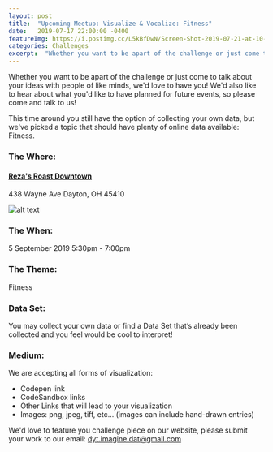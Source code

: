 ```yaml
---
layout: post
title:  "Upcoming Meetup: Visualize & Vocalize: Fitness"
date:   2019-07-17 22:00:00 -0400
featureImg: https://i.postimg.cc/L5kBfDwN/Screen-Shot-2019-07-21-at-10-27-08-AM.png
categories: Challenges
excerpt:  "Whether you want to be apart of the challenge or just come to talk about your ideas with people of like minds, we'd love to have you!  We'd also like to hear about what you'd like to have planned for future events, so please come and talk to us..."
---
```


Whether you want to be apart of the challenge or just come to talk about your ideas with people of like minds, we'd love to have you!  We'd also like to hear about what you'd like to have planned for future events, so please come and talk to us!

This time around you still have the option of collecting your own data, but we've picked a topic that should have plenty of online data available: Fitness. 

### The Where:
#### [Reza's Roast Downtown]( https://www.rezasroast.com/rezas-downtown )
438 Wayne Ave
Dayton, OH 45410

![alt text](https://i.postimg.cc/qMP60yF7/Screen-Shot-2019-07-21-at-10-47-19-AM.png "Reza's Location")

### The When:

5 September 2019
5:30pm - 7:00pm

### The Theme:
Fitness

### Data Set:
You may collect your own data or find a Data Set that’s already been collected and you feel would be cool to interpret!

### Medium:
We are accepting all forms of visualization:
*  Codepen link
*  CodeSandbox links
*  Other Links that will lead to your visualization
*  Images: png, jpeg, tiff, etc… (images can include hand-drawn entries)

We'd love to feature you challenge piece on our website, please submit your work to our email: [dyt.imagine.dat@gmail.com](mailto:dyt.imagine.dat@gmail.com)
